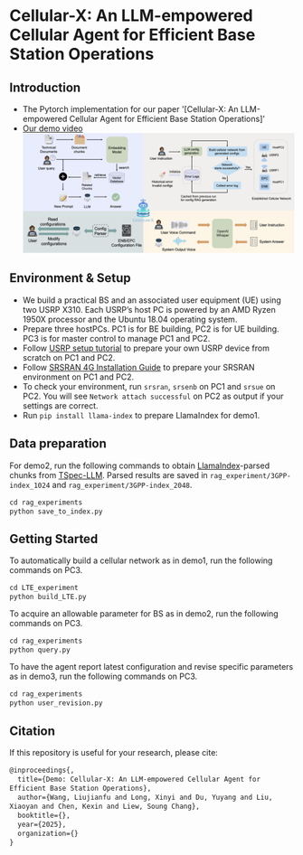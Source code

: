 # Cellular-X: An LLM-empowered Cellular Agent for Efficient Base Station Operations
## Introduction
* The Pytorch implementation for our paper '[Cellular-X: An LLM-empowered Cellular Agent for Efficient Base Station Operations]'
* [Our demo video](https://youtube.com/playlist?list=PLi7wIohZ9VLjfbtShawzEk49BKUE11QiU&si=Ih86vVVVR10rZNvg)</br>
[![](https://github.com/SeaBreezing/Cellular-X/blob/main/IMG/subsystem.png)](https://youtube.com/playlist?list=PLi7wIohZ9VLjfbtShawzEk49BKUE11QiU&si=itgn1zcYQcKRmPOV "")
## Environment & Setup
* We build a practical BS and an associated user equipment (UE) using two USRP X310. Each USRP’s host PC is powered by an AMD Ryzen 1950X processor and the Ubuntu 18.04 operating system.
* Prepare three hostPCs. PC1 is for BE building, PC2 is for UE building. PC3 is for master control to manage PC1 and PC2.
* Follow [USRP setup tutorial](https://github.com/SeaBreezing/Cellular-X/blob/main/USRP%20setup%20tutorial.md) to prepare your own USRP device from scratch on PC1 and PC2.
* Follow [SRSRAN 4G Installation Guide](https://docs.srsran.com/projects/4g/en/latest/general/source/1_installation.html#gen-installation) to prepare your SRSRAN environment on PC1 and PC2.
* To check your environment, run `srsran`, `srsenb` on PC1 and `srsue` on PC2. You will see `Network attach successful` on PC2 as output if your settings are correct.
* Run `pip install llama-index` to prepare LlamaIndex for demo1.
## Data preparation
For demo2, run the following commands to obtain [LlamaIndex](https://github.com/run-llama/llama_index)-parsed chunks from [TSpec-LLM](https://huggingface.co/datasets/rasoul-nikbakht/TSpec-LLM). Parsed results are saved in `rag_experiment/3GPP-index_1024` and `rag_experiment/3GPP-index_2048`.
```
cd rag_experiments
python save_to_index.py
```

## Getting Started
To automatically build a cellular network as in demo1, run the following commands on PC3. 
```
cd LTE_experiment
python build_LTE.py
```
To acquire an allowable parameter for BS as in demo2, run the following commands on PC3. 
```
cd rag_experiments
python query.py
```
To have the agent report latest configuration and revise specific parameters as in demo3, run the following commands on PC3. 
```
cd rag_experiments
python user_revision.py
```
## Citation
If this repository is useful for your research, please cite:
```
@inproceedings{,
  title={Demo: Cellular-X: An LLM-empowered Cellular Agent for Efficient Base Station Operations},
  author={Wang, Liujianfu and Long, Xinyi and Du, Yuyang and Liu, Xiaoyan and Chen, Kexin and Liew, Soung Chang},
  booktitle={},
  year={2025},
  organization={}
}
```
